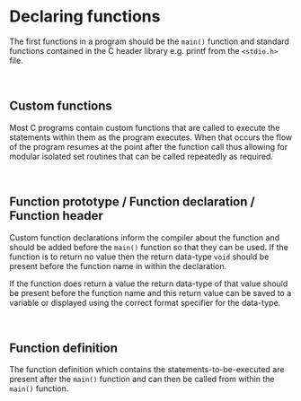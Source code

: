 # Declaring functions

The first functions in a program should be the `main()` function and standard functions contained in the C header library e.g. printf from the `<stdio.h>` file.

<br>

## Custom functions

Most C programs contain custom functions that are called to execute the statements within them as the program executes. When that occurs the flow of the program resumes at the point after the function call thus allowing for modular isolated set routines that can be called repeatedly as required.

<br>

## Function prototype / Function declaration / Function header

Custom function declarations inform the compiler about the function and should be added before the `main()` function so that they can be used. 
If the function is to return no value then the return data-type `void` should be present before the function name in within the declaration.

If the function does return a value the return data-type of that value should be present before the function name and this return value can be saved to a variable or displayed using the correct format specifier for the data-type.

<br>

## Function definition

The function definition which contains the statements-to-be-executed are present after the `main()` function and can then be called from within the `main()` function. 

